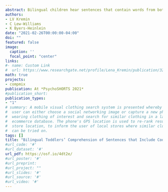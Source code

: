 ```yaml
---
abstract: Bilingual children hear sentences that contain words from both languages, also known as code-switching (Kremin et al., 2020). Investigating how bilinguals process code-switching is a crucial component in understanding bilingual language acquisition, because bilinguals experience processing costs and reduced comprehension when encountering code-switched nouns (e.g., Can you find the chien?; Byers-Heinlein et al., 2017; Potter et al., 2019). Studies have yet to investigate if processing costs are present when toddlers encounter code-switches at other syntactic locations within a sentence. Therefore, the current study examined how young bilinguals process sentences with code-switches at an adjective before the target noun. <br> Thirty bilingual toddlers (age range: 37 – 48 months) learning English and French or English and Spanish participated. Participants sat in front of a screen that simultaneously displayed a target and distractor image and heard either a sentence with code-switching at the adjective before the target noun (e.g., “Can you find la jolie cow?) or a single language sentence (e.g., “Can you find the pretty cow?”). <br> The proportion of time each child spent looking at the target image compared to the distractor image was calculated for each trial and averaged across trial types (See Figure 1). One-sample t-tests revealed participants looked to the target significantly above chance for both single language, t(29) = 12.566, p < 0.001, Md = 0.722, 95% CI [0.686, 0.758] and code-switched trials, t(29) = 11.907, p < 0.001, Md = 0.770, 95% CI [0.724, 0.817], suggesting toddlers correctly identified the target object in both trial types. A paired-samples t-test did not reach significance, but left open the possibility that bilingual toddlers may have performed differently across trial types, t(29) = 1.988, p = 0.056, Md = 0.048, 95% CI [-0.001, 0.098], which would imply that code-switching at an adjective could potentially boost comprehension of the target noun. <br> Bilingual toddlers accurately processed sentences that contained code-switching at an adjective, contrasting with previous findings that sentences containing code-switching lead to processing difficulties (Byers-Heinlein et al., 2017; Potter et al., 2019). These differences may be attributed to the information in the code-switch. In previous studies, the code-switch occurred at the target noun, so participants needed to process the code-switch to successfully identify the object. In the current study, the code-switch occurred at an adjective that participants did not need to process to identify the object. These findings suggest that the syntactic location of a code-switch and the information it carries are important components when investigating bilingual toddlers’ sentence processing. 
authors:
- LV Kremin
- C Lew-Williams
- K Byers-Heinlein
date: "2021-02-26T00:00:00-04:00"
doi: ""
featured: false
image:
  caption: ''
  focal_point: "center"
links:
#- name: Custom Link
#  url: https://www.researchgate.net/profile/Lena_Kremin/publication/320931641_Sexist_swearin#g_and_slurs_Responses_to_gender-directed_insults/links/5a0325af0f7e9b3d40203e39/Sexist-swear#ing-and-slurs-Responses-to-gender-directed-insults.pdf
math: true
projects:
- compmix
publication: At *PsychoSHORTS 2021*
#publication_short: 
publication_types:
- "1"
# summary: A mobile visual clothing search system is presented whereby a smart phone
#  user can either choose a social networking image or capture a new photo of a person
#  wearing clothing of interest and search for similar clothing in a large cloud-based
#  ecommerce database. The phone's GPS location is used to re-rank results by retail
#  store location, to inform the user of local stores where similar clothing items
#  can be tried on.
tags: []
title: "Bilingual Toddlers’ Comprehension of Sentences that Include Code-Switching (Poster)"
#url_code: '#'
#url_dataset: '#'
url_pdf: https://osf.io/4dt2e/
#url_poster: '#'
#url_preprint: 
#url_project: ""
#url_slides: '#'
#url_source: '#'
#url_video: '#'
---
```


